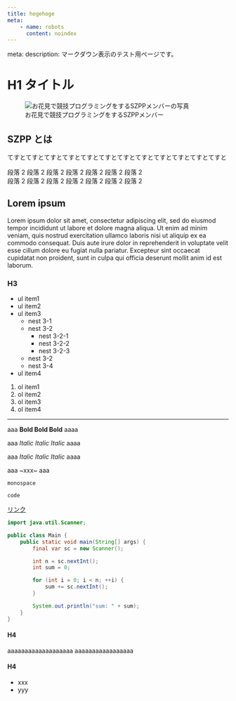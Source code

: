 ```yaml
---
title: hogehoge
meta:
    - name: robots
      content: noindex
---
```


<route lang="yaml">
meta:
  description: マークダウン表示のテスト用ページです。
</route>

# H1 タイトル

<figure>
    <img src="@/assets/ohanami-512x288.jpeg" alt="お花見で競技プログラミングをするSZPPメンバーの写真" />
    <figcaption>お花見で競技プログラミングをするSZPPメンバー</figcaption>
</figure>

## SZPP とは

てすとてすとてすとてすとてすとてすとてすとてすとてすとてすとてすとてすと

段落 2 段落 2 段落 2 段落 2 段落 2 段落 2 段落 2 \
段落 2 段落 2 段落 2 段落 2 段落 2 段落 2 段落 2

## Lorem ipsum

Lorem ipsum dolor sit amet, consectetur adipiscing elit,
sed do eiusmod tempor incididunt ut labore et dolore magna aliqua.
Ut enim ad minim veniam, quis nostrud exercitation ullamco laboris
nisi ut aliquip ex ea commodo consequat.
Duis aute irure dolor in reprehenderit in voluptate velit
esse cillum dolore eu fugiat nulla pariatur.
Excepteur sint occaecat cupidatat non proident,
sunt in culpa qui officia deserunt mollit anim id est laborum.

### H3

- ul item1
- ul item2
- ul item3
  - nest 3-1
  - nest 3-2
    - nest 3-2-1
    - nest 3-2-2
    - nest 3-2-3
  - nest 3-2
  - nest 3-4
- ul item4

1. ol item1
1. ol item2
1. ol item3
1. ol item4

---

aaa **Bold Bold Bold** aaaa

aaa _Italic Italic Italic_ aaaa

aaa _Italic Italic Italic_ aaaa

aaa ~xxx~ aaa

`monospace`

`code`

[リンク](https://example.com)

```java
import java.util.Scanner;

public class Main {
    public static void main(String[] args) {
        final var sc = new Scanner();

        int n = sc.nextInt();
        int sum = 0;

        for (int i = 0; i < n; ++i) {
            sum += sc.nextInt();
        }

        System.out.println("sum: " + sum);
    }
}
```

#### H4

aaaaaaaaaaaaaaaaaaa
aaaaaaaaaaaaaaaaa

#### H4

- xxx
- yyy
